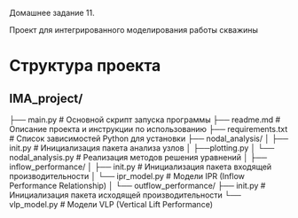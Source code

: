 Домашнее задание 11. 

Проект для интегрированного моделирования работы скважины

# Структура проекта
## IMA_project/
├── main.py # Основной скрипт запуска программы
├── readme.md # Описание проекта и инструкции по использованию
├── requirements.txt # Список зависимостей Python для установки
├── nodal_analysis/
│
├── init.py # Инициализация пакета анализа узлов
│
├──plotting.py
│
└── nodal_analysis.py # Реализация методов решения уравнений
    │
    ├── inflow_performance/
        │
        ├── init.py # Инициализация пакета входящей производительности
        │
        └── ipr_model.py # Модели IPR (Inflow Performance Relationship)
    │
    └── outflow_performance/
        ├── init.py # Инициализация пакета исходящей производительности
        └── vlp_model.py # Модели VLP (Vertical Lift Performance)
